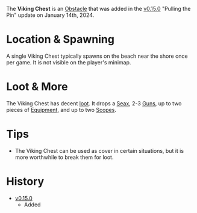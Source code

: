 The **Viking Chest** is an [Obstacle](/obstacles) that was added in the [v0.15.0](https://github.com/HasangerGames/suroi/releases/tag/v0.15.0) "Pulling the Pin" update on January 14th, 2024. 

# Location & Spawning

A single Viking Chest typically spawns on the beach near the shore once per game. It is not visible on the player's minimap.

# Loot & More

The Viking Chest has decent [loot](/loot#viking_crate). It drops a [Seax](/weapons/melee/seax), 2-3 [Guns](/loot#viking_chest_guns), up to two pieces of [Equipment](/loot#special_equipment), and up to two [Scopes](/loot#special_scopes).

# Tips

- The Viking Chest can be used as cover in certain situations, but it is more worthwhile to break them for loot.

# History

 - [v0.15.0](https://github.com/HasangerGames/suroi/releases/tag/v0.15.0)
   - Added